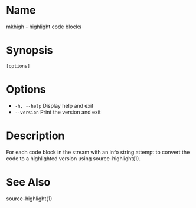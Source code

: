 # Name

mkhigh - highlight code blocks

# Synopsis

```
[options]
```

# Options

* `-h, --help` Display help and exit
* `--version` Print the version and exit

# Description

For each code block in the stream with an info string attempt to convert the code to a highlighted version using source-highlight(1).

# See Also

source-highlight(1)
